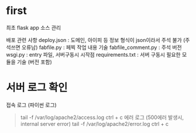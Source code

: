 # first
최초 flask app 소스 관리

배포 관련 사항
deploy.json : 도메인, 아이피 등 정보
              형식이 json이라서 주석 불가 (주석쓰면 오류남)
fabfile.py : 페븩 작업 내용 기술
fabfile_comment.py : 주석 버전
wsgi.py : entry 파일, 서버구동시 시작점
requirements.txt : 서버 구동시 필요한 모듈을 기술 (버전 포함)

# 서버 로그 확인
접속 로그 (파이썬 로그)
> tail -f /var/log/apache2/access.log
> ctrl + c
에러 로그 (500에러 발생시, internal server error)
> tail -f /var/log/apache2/error.log
> ctrl + c
